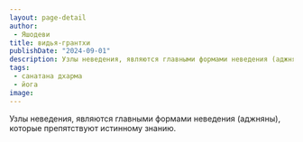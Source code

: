```yaml
---
layout: page-detail
author:
 - Яшодеви
title: видья-грантхи
publishDate: "2024-09-01"
description: Узлы неведения, являются главными формами неведения (аджняны), которые препятствуют истинному знанию.
tags:
 - санатана дхарма
 - йога
image: 
---
```


Узлы неведения, являются главными формами неведения (аджняны), которые препятствуют истинному знанию.

